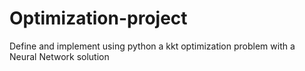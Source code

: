 # Optimization-project
Define and implement using python a kkt optimization problem with a Neural Network solution
